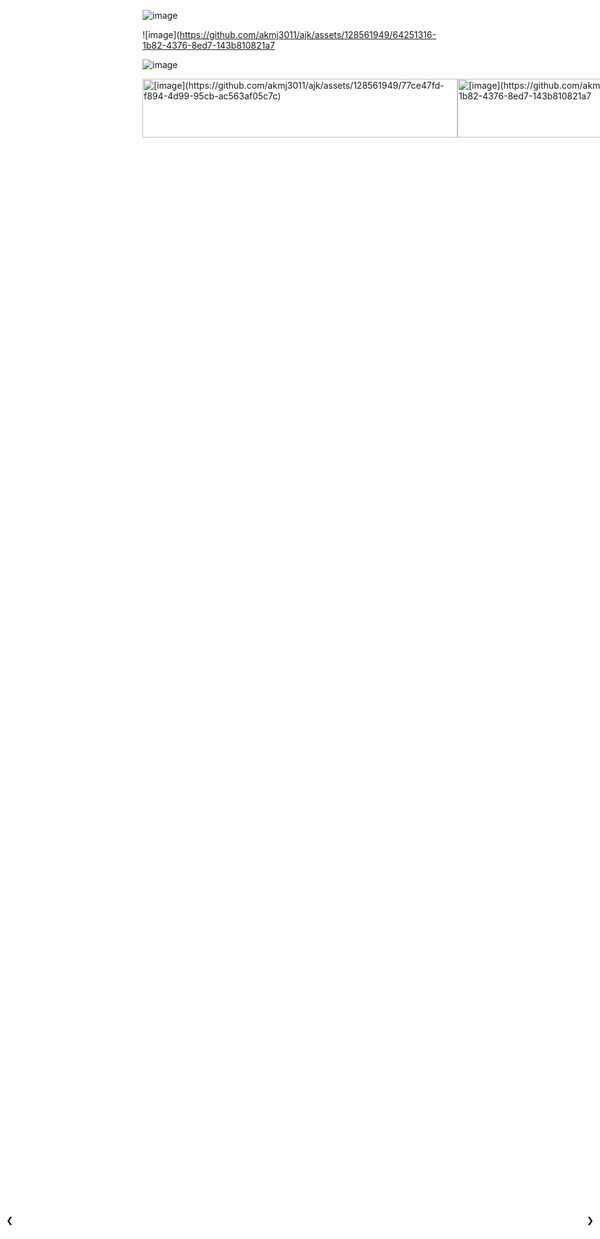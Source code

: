 ![image](https://github.com/akmj3011/ajk/assets/128561949/77ce47fd-f894-4d99-95cb-ac563af05c7c)


![image](https://github.com/akmj3011/ajk/assets/128561949/64251316-1b82-4376-8ed7-143b810821a7


![image](https://github.com/akmj3011/ajk/assets/128561949/8a144861-ff12-4a99-94cc-4b93ff6f39fa)



<!DOCTYPE html>
<html lang="en">
<head>
<meta charset="UTF-8">
<meta name="viewport" content="width=device-width, initial-scale=1.0">
<title>Image Slider</title>
<style>


  .slider-container {


    position: relative;
    width: 100%;
    max-width: 600px;
    margin: 0 auto;
    overflow: hidden;
  }
  .slides {
    display: flex;
    transition: transform 0.5s ease;
  }
  .slide {
    min-width: 100%;
    overflow: hidden;
  }
  .slide img {
    width: 100%;
    height: auto;
  }
  .arrow {
    position: absolute;
    top: 50%;
    transform: translateY(-50%);
    cursor: pointer;
    padding: 10px;
    background-color: rgba(255, 255, 255, 0.5);
    border: none;
    outline: none;
  }
  .prev {
    left: 0;
  }
  .next {
    right: 0;
  }
</style>
</head>
<body>

<div class="slider-container">
  <div class="slides">
    <div class="slide">
      <img src="image1.jpg" alt= [image](https://github.com/akmj3011/ajk/assets/128561949/77ce47fd-f894-4d99-95cb-ac563af05c7c)
">
    </div>
    <div class="slide">
      <img src="image2.jpg" alt=[image](https://github.com/akmj3011/ajk/assets/128561949/64251316-1b82-4376-8ed7-143b810821a7

">
    </div>
    <div class="slide">
      <img src="image3.jpg" alt="![image](https://github.com/akmj3011/ajk/assets/128561949/5a355117-97bc-47da-8a37-fac85bac0c5c)

    </div>
    <!-- Add more slides as needed -->
  </div>
  
  <button class="arrow prev" onclick="prevSlide()">&#10094;</button>
  <button class="arrow next" onclick="nextSlide()">&#10095;</button>
</div>

<script>
  let slideIndex = 0;
  const slides = document.querySelectorAll('.slide');
  
  function showSlides() {
    slides.forEach(slide => slide.style.display = 'none');
    slideIndex++;
    if (slideIndex > slides.length) {slideIndex = 1}
    slides[slideIndex - 1].style.display = 'block';
    setTimeout(showSlides, 2000); // Change image every 2 seconds
  }
  
  function nextSlide() {
    slideIndex++;
    if (slideIndex > slides.length) {slideIndex = 1}
    showSlides();
  }
  
  function prevSlide() {
    slideIndex--;
    if (slideIndex < 1) {slideIndex = slides.length}
    showSlides();
  }
  
  showSlides();
</script>

</body>
</html>
